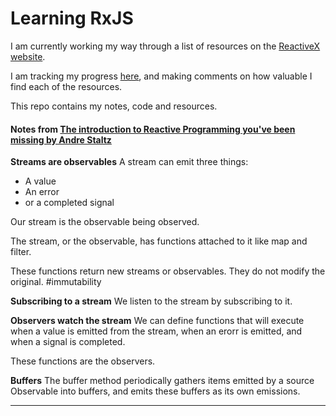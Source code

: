 # Learning RxJS

I am currently working my way through a list of resources on the [ReactiveX website][2].

I am tracking my progress [here][3], and making comments on how valuable I find each of the resources.

This repo contains my notes, code and resources.

#### Notes from [The introduction to Reactive Programming you've been missing by Andre Staltz][1]

**Streams are observables**
A stream can emit three things:
- A value
- An error
- or a completed signal

Our stream is the observable being observed.

The stream, or the observable, has functions attached to it like map and filter.

These functions return new streams or observables. They do not modify the original. #immutability

**Subscribing to a stream**
We listen to the stream by subscribing to it.

**Observers watch the stream**
We can define functions that will execute when a value is emitted from the stream, when an erorr is emitted, and when a signal is completed.

These functions are the observers.

**Buffers**
The buffer method periodically gathers items emitted by a source Observable into buffers, and emits these buffers as its own emissions.

[1]: https://gist.github.com/staltz/868e7e9bc2a7b8c1f754

[2]: http://reactivex.io/tutorials.html

[3]: https://docs.google.com/spreadsheets/d/1l4uFkSI15vMgNfXrdAl-QjQ_bHjAkXAKh0Dxsz5qgoA/edit?usp=sharing

---